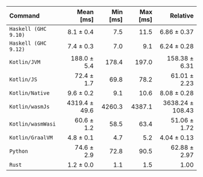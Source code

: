 | Command | Mean [ms] | Min [ms] | Max [ms] | Relative |
|:---|---:|---:|---:|---:|
| `Haskell (GHC 9.10)` | 8.1 ± 0.4 | 7.5 | 11.5 | 6.86 ± 0.37 |
| `Haskell (GHC 9.12)` | 7.4 ± 0.3 | 7.0 | 9.1 | 6.24 ± 0.28 |
| `Kotlin/JVM` | 188.0 ± 5.4 | 178.4 | 197.0 | 158.38 ± 6.31 |
| `Kotlin/JS` | 72.4 ± 1.7 | 69.8 | 78.2 | 61.01 ± 2.23 |
| `Kotlin/Native` | 9.6 ± 0.2 | 9.1 | 10.6 | 8.08 ± 0.28 |
| `Kotlin/wasmJs` | 4319.4 ± 49.6 | 4260.3 | 4387.1 | 3638.24 ± 108.43 |
| `Kotlin/wasmWasi` | 60.6 ± 1.2 | 58.5 | 63.4 | 51.06 ± 1.72 |
| `Kotlin/GraalVM` | 4.8 ± 0.1 | 4.7 | 5.2 | 4.04 ± 0.13 |
| `Python` | 74.6 ± 2.9 | 72.8 | 90.5 | 62.88 ± 2.97 |
| `Rust` | 1.2 ± 0.0 | 1.1 | 1.5 | 1.00 |
